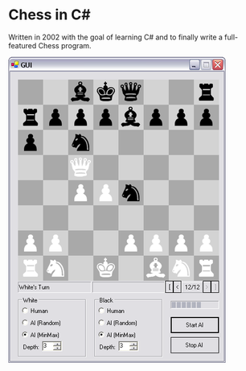 # Chess in C#

Written in 2002 with the goal of learning C# and to finally write a full-featured Chess program.

![Chess UI](./Chess%20Program.png)
